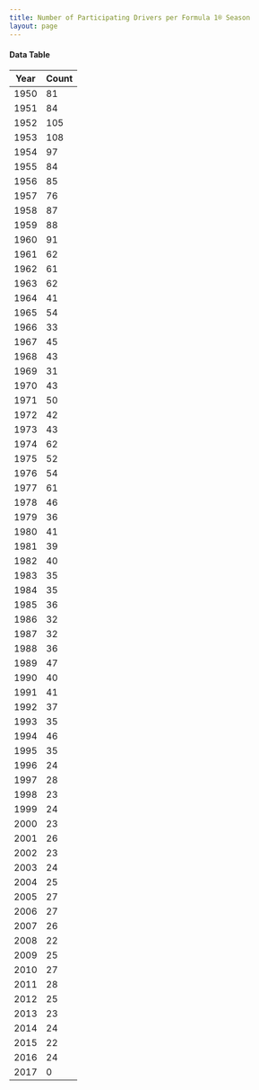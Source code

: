 ```yaml
---
title: Number of Participating Drivers per Formula 1® Season
layout: page
---
```




<script src="https://cdnjs.cloudflare.com/ajax/libs/Chart.js/2.5.0/Chart.bundle.js"></script>

<canvas id="chart" width="400" height="800"></canvas>
<script>
var data = {
    "datasets": [
        {
            "backgroundColor": "#f3a935",
            "borderColor": "#f68639",
            "borderWidth": 1,
            "data": [
                81,
                84,
                105,
                108,
                97,
                84,
                85,
                76,
                87,
                88,
                91,
                62,
                61,
                62,
                41,
                54,
                33,
                45,
                43,
                31,
                43,
                50,
                42,
                43,
                62,
                52,
                54,
                61,
                46,
                36,
                41,
                39,
                40,
                35,
                35,
                36,
                32,
                32,
                36,
                47,
                40,
                41,
                37,
                35,
                46,
                35,
                24,
                28,
                23,
                24,
                23,
                26,
                23,
                24,
                25,
                27,
                27,
                26,
                22,
                25,
                27,
                28,
                25,
                23,
                24,
                22,
                24,
                0
            ],
            "label": "Count"
        }
    ],
    "labels": [
        "1950",
        "1951",
        "1952",
        "1953",
        "1954",
        "1955",
        "1956",
        "1957",
        "1958",
        "1959",
        "1960",
        "1961",
        "1962",
        "1963",
        "1964",
        "1965",
        "1966",
        "1967",
        "1968",
        "1969",
        "1970",
        "1971",
        "1972",
        "1973",
        "1974",
        "1975",
        "1976",
        "1977",
        "1978",
        "1979",
        "1980",
        "1981",
        "1982",
        "1983",
        "1984",
        "1985",
        "1986",
        "1987",
        "1988",
        "1989",
        "1990",
        "1991",
        "1992",
        "1993",
        "1994",
        "1995",
        "1996",
        "1997",
        "1998",
        "1999",
        "2000",
        "2001",
        "2002",
        "2003",
        "2004",
        "2005",
        "2006",
        "2007",
        "2008",
        "2009",
        "2010",
        "2011",
        "2012",
        "2013",
        "2014",
        "2015",
        "2016",
        "2017"
    ]
};

var options = {
  legend: {
    display: false
  },
  scales: {
    xAxes: [{
      ticks: {
        beginAtZero: true
      }
    }],
    yAxes: [{
      ticks: {
        beginAtZero: true
      }
    }]
  }
};
new Chart("chart", {
    data: data,
    type: 'horizontalBar',
    options: options
});
</script>

#### Data Table

| Year | Count |
|--|--|
| 1950 | 81 |
| 1951 | 84 |
| 1952 | 105 |
| 1953 | 108 |
| 1954 | 97 |
| 1955 | 84 |
| 1956 | 85 |
| 1957 | 76 |
| 1958 | 87 |
| 1959 | 88 |
| 1960 | 91 |
| 1961 | 62 |
| 1962 | 61 |
| 1963 | 62 |
| 1964 | 41 |
| 1965 | 54 |
| 1966 | 33 |
| 1967 | 45 |
| 1968 | 43 |
| 1969 | 31 |
| 1970 | 43 |
| 1971 | 50 |
| 1972 | 42 |
| 1973 | 43 |
| 1974 | 62 |
| 1975 | 52 |
| 1976 | 54 |
| 1977 | 61 |
| 1978 | 46 |
| 1979 | 36 |
| 1980 | 41 |
| 1981 | 39 |
| 1982 | 40 |
| 1983 | 35 |
| 1984 | 35 |
| 1985 | 36 |
| 1986 | 32 |
| 1987 | 32 |
| 1988 | 36 |
| 1989 | 47 |
| 1990 | 40 |
| 1991 | 41 |
| 1992 | 37 |
| 1993 | 35 |
| 1994 | 46 |
| 1995 | 35 |
| 1996 | 24 |
| 1997 | 28 |
| 1998 | 23 |
| 1999 | 24 |
| 2000 | 23 |
| 2001 | 26 |
| 2002 | 23 |
| 2003 | 24 |
| 2004 | 25 |
| 2005 | 27 |
| 2006 | 27 |
| 2007 | 26 |
| 2008 | 22 |
| 2009 | 25 |
| 2010 | 27 |
| 2011 | 28 |
| 2012 | 25 |
| 2013 | 23 |
| 2014 | 24 |
| 2015 | 22 |
| 2016 | 24 |
| 2017 | 0 |
